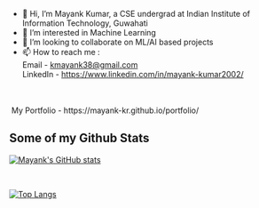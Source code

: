 - 👋 Hi, I’m Mayank Kumar, a CSE undergrad at Indian Institute of Information Technology, Guwahati
- 👀 I’m interested in Machine Learning
- 💞️ I’m looking to collaborate on ML/AI based projects
- 📫 How to reach me :
<br>Email - kmayank38@gmail.com
<br>LinkedIn - https://www.linkedin.com/in/mayank-kumar2002/
<br>
<br>&nbsp;My Portfolio - https://mayank-kr.github.io/portfolio/

## Some of my Github Stats
[![Mayank's GitHub stats](https://github-readme-stats.vercel.app/api?username=mayank-kr)](https://github.com/mayank_kr/github-readme-stats)

<br>

[![Top Langs](https://github-readme-stats.vercel.app/api/top-langs/?username=mayank-kr&langs_count=8&layout=compact)](https://github.com/mayank_kr/github-readme-stats)

<!---
mayank-kr/mayank-kr is a ✨ special ✨ repository because its `README.md` (this file) appears on your GitHub profile.
You can click the Preview link to take a look at your changes.
--->
